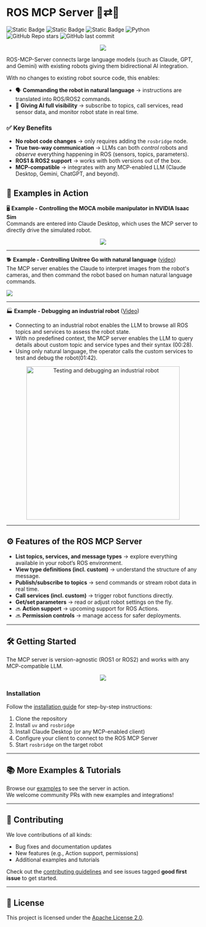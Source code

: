 # ROS MCP Server 🧠⇄🤖

![Static Badge](https://img.shields.io/badge/ROS-Available-green)
![Static Badge](https://img.shields.io/badge/ROS2-Available-green)
![Static Badge](https://img.shields.io/badge/License-Apache%202.0-blue)
![Python](https://img.shields.io/badge/python-3.10%2B-blue)
![GitHub Repo stars](https://img.shields.io/github/stars/robotmcp/ros-mcp-server?style=social)
![GitHub last commit](https://img.shields.io/github/last-commit/robotmcp/ros-mcp-server)


<p align="center">
  <img src="https://github.com/robotmcp/ros-mcp-server/blob/main/docs/images/framework.png"/>
</p>

ROS-MCP-Server connects large language models (such as Claude, GPT, and Gemini) with existing robots giving them bidirectional AI integration.  

With no changes to existing robot source code, this enables:
- 🗣 **Commanding the robot in natural language** → instructions are translated into ROS/ROS2 commands.  
- 👀 **Giving AI full visibility** → subscribe to topics, call services, read sensor data, and monitor robot state in real time.  


### ✅ Key Benefits  

- **No robot code changes** → only requires adding the `rosbridge` node.  
- **True two-way communication** → LLMs can both *control* robots and *observe* everything happening in ROS (sensors, topics, parameters).  
- **ROS1 & ROS2 support** → works with both versions out of the box.  
- **MCP-compatible** → integrates with any MCP-enabled LLM (Claude Desktop, Gemini, ChatGPT, and beyond).   

## 🎥 Examples in Action  

🖥️ **Example - Controlling the MOCA mobile manipulator in NVIDIA Isaac Sim**  
Commands are entered into Claude Desktop, which uses the MCP server to directly drive the simulated robot.  

<p align="center">
  <img src="https://github.com/robotmcp/ros-mcp-server/blob/main/docs/images/result.gif" />
</p>  

---
🐕 **Example - Controlling Unitree Go with natural language**  ([video](https://contoroinc.sharepoint.com/:v:/s/SandboxNewBusiness/EY1sQlnMV1pPgMFtOfS1-fIBZmt6BN4m1kPRUm9YX8ExXQ?e=9najbm))  
The MCP server enables the Claude to interpret images from the robot's cameras, and then command the robot based on human natural language commands. 

<p align="left">
  <img src="https://contoro.com/asset/media/i.gif" />
</p>  

---
🏭 **Example - Debugging an industrial robot** ([Video](https://contoroinc.sharepoint.com/:v:/s/SandboxNewBusiness/EVh2t2_YG9BEl-Bw-8k6xucBcEv7XebJv1MtqLTIfrQpig?e=deu3YO))  
- Connecting to an industrial robot enables the LLM to browse all ROS topics and services to assess the robot state. 
- With no predefined context, the MCP server enables the LLM to query details about custom topic and service types and their syntax (00:28). 
- Using only natural language, the operator calls the custom services to test and debug the robot(01:42). 

<p align="center">
  <a href="https://contoroinc.sharepoint.com/:v:/s/SandboxNewBusiness/EVh2t2_YG9BEl-Bw-8k6xucBcEv7XebJv1MtqLTIfrQpig?e=deu3YO">
    <img src="https://github.com/robotmcp/ros-mcp-server/blob/main/docs/images/Contoro_robot.png" width="400" alt="Testing and debugging an industrial robot" />
  </a>
</p>

---

## ⚙️ Features of the ROS MCP Server  

- **List topics, services, and message types** → explore everything available in your robot’s ROS environment.  
- **View type definitions (incl. custom)** → understand the structure of any message.  
- **Publish/subscribe to topics** → send commands or stream robot data in real time.  
- **Call services (incl. custom)** → trigger robot functions directly.  
- **Get/set parameters** → read or adjust robot settings on the fly.  
- 🔜 **Action support** → upcoming support for ROS Actions.  
- 🔜 **Permission controls** → manage access for safer deployments.  

---

## 🛠 Getting Started  

The MCP server is version-agnostic (ROS1 or ROS2) and works with any MCP-compatible LLM.  

<p align="center">
  <img src="https://github.com/robotmcp/ros-mcp-server/blob/main/docs/images/MCP_topology.png"/>
</p>  

### Installation  

Follow the [installation guide](docs/installation.md) for step-by-step instructions:  
1. Clone the repository  
2. Install `uv` and `rosbridge`  
3. Install Claude Desktop (or any MCP-enabled client)  
4. Configure your client to connect to the ROS MCP Server  
5. Start `rosbridge` on the target robot  

---

## 📚 More Examples & Tutorials  

Browse our [examples](examples/examples-index.md) to see the server in action.  
We welcome community PRs with new examples and integrations!  

---

## 🤝 Contributing  

We love contributions of all kinds:  
- Bug fixes and documentation updates  
- New features (e.g., Action support, permissions)  
- Additional examples and tutorials  

Check out the [contributing guidelines](docs/contributing.md) and see issues tagged **good first issue** to get started.  

---

## 📜 License  

This project is licensed under the [Apache License 2.0](LICENSE).  

